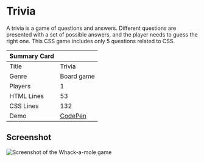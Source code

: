 # Trivia

A trivia is a game of questions and answers. Different questions are presented with a set of possible answers, and the player needs to guess the right one. This CSS game includes only 5 questions related to CSS.

| Summary Card | |
|--------------|-|
| Title | Trivia |
| Genre | Board game |
| Players | 1 |
| HTML Lines | 53 |
| CSS Lines | 132 |
| Demo | [CodePen](https://codepen.io/alvaromontoro/full/aLLbvV) |

## Screenshot

![Screenshot of the Whack-a-mole game](https://github.com/alvaromontoro/CSS-Games/blob/master/games/trivia/wwtbam/trivia.jpg?raw=true)
